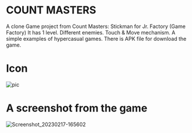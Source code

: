 # COUNT MASTERS
A clone Game project from Count Masters: Stickman for Jr. Factory  (Game Factory)
It has 1 level. Different enemies. Touch & Move mechanism. 
A simple examples of hypercasual games.
There is APK file for download the game.
# Icon
![pic](https://user-images.githubusercontent.com/101721434/219675563-978da3ec-054f-4de1-8820-4d77c71c7f7d.png)

# A screenshot from the game
![Screenshot_20230217-165602](https://user-images.githubusercontent.com/101721434/219676014-5a3159aa-ebfe-4f1f-9997-4b4cc6507b97.png)
